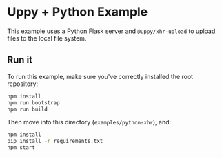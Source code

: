 # Uppy + Python Example

This example uses a Python Flask server and `@uppy/xhr-upload` to upload files to the local file system.

## Run it

To run this example, make sure you've correctly installed the root repository:

```bash
npm install
npm run bootstrap
npm run build
```

Then move into this directory (`examples/python-xhr`), and:

```bash
npm install
pip install -r requirements.txt
npm start
```
